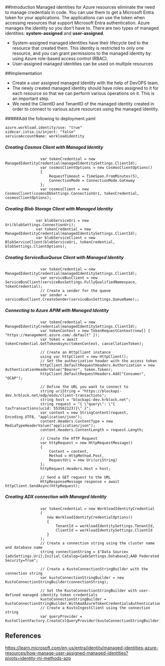 ##Introduction
Managed identities for Azure resources eliminate the need to manage credentials in code. You can use them to get a Microsoft Entra token for your applications. The applications can use the token when accessing resources that support Microsoft Entra authentication. Azure manages the identity so you don't have to.
There are two types of managed identities: **system-assigned** and **user-assigned**. 
- System-assigned managed identities have their lifecycle tied to the resource that created them. This identity is restricted to only one resource, and you can grant permissions to the managed identity by using Azure role-based access control (RBAC).
- User-assigned managed identities can be used on multiple resources

##Implementation
- Create a user assigned managed Identity with the help of DevOPS team.
- The newly created managed identity should have roles assigned to it for each resource so that we can perform various operations on it. This is an important step.
- We need the ClientID and TenantID of the managed identity created in order to connect to various azure resources using the managed identity. 

#####Add the following to deployment.yaml
```
azure.workload.identity/use: "true"
sidecar.istio.io/inject: "false" 
serviceAccountName: workloadidentity
```
##### Creating Cosmos Client with Managed Identity  
```
                var tokenCredential = new ManagedIdentityCredential(managedIdentitySettings.ClientId);
                var cosmosClientOptions = new CosmosClientOptions()
                {
                    RequestTimeout = TimeSpan.FromMinutes(5),
                    ConnectionMode = ConnectionMode.Gateway
                };
                var cosmosClient = new CosmosClient(cosmosDbSettings.ConnectionUri, tokenCredential, cosmosClientOptions);
```
##### Creating Blob Storage Client with Managed Identity  
```
              var blobServiceUri = new Uri(blobSettings.ConnectionUri);
              var tokenCredential = new ManagedIdentityCredential(managedIdentitySettings.ClientId);
              var blobServiceClient = new BlobServiceClient(blobServiceUri, tokenCredential, blobSettings.ClientOptions);
```

##### Creating ServiceBusQueue Client with Managed Identity  
```
                var tokenCredential = new ManagedIdentityCredential(managedIdentitySettings.ClientId);
                var serviceBusClient = new ServiceBusClient(serviceBusSettings.FullyQualifiedNamespace, tokenCredential);
                // Create a sender for the queue
                var sender = serviceBusClient.CreateSender(serviceBusSettings.QueueName);;

```

##### Connecting to Azure APIM with Managed Identity  
```
                var tokenCredential = new ManagedIdentityCredential(managedIdentitySettings.ClientId);
                var tokenContext = new TokenRequestContext(new[] { "https://management.azure.com/.default" });
                var token = await tokenCredential.GetTokenAsync(tokenContext, cancellationToken);

                // Create an HttpClient instance
                using var httpClient = new HttpClient();
                // Set the authorization header with the access token
                httpClient.DefaultRequestHeaders.Authorization = new AuthenticationHeaderValue("Bearer", token.Token);
                httpClient.DefaultRequestHeaders.Add("Consumer", "OCAP");

                // Define the URL you want to connect to
                string uriString = "https://blockapi-dev.hrblock.net/edp/eods/client-transactions";
                string host = "blockapi-dev.hrblock.net";
                string request = "{ \"query\": \"{ taxTransactions(ucid: 553562123)}\" }";
                var content = new StringContent(request, Encoding.UTF8, "application/json");
                content.Headers.ContentType = new MediaTypeHeaderValue("application/json");
                content.Headers.ContentLength = request.Length;
                
                // Create the HTTP Request
                var httpRequest = new HttpRequestMessage()
                {
                    Content = content,
                    Method = HttpMethod.Post,
                    RequestUri = new Uri(uriString)
                };
                httpRequest.Headers.Host = host;

                // Send a GET request to the URL
                HttpResponseMessage response = await httpClient.SendAsync(httpRequest);
```

##### Creating ADX connection with Managed Identity  
```
                var tokenCredential = new WorkloadIdentityCredential
                (
                   new WorkloadIdentityCredentialOptions()
                   {
                       TenantId = workloadIdentitySettings.TenantId,
                       ClientId = workloadIdentitySettings.ClientId
                   }
                );
                // Create a connection string using the cluster name and database name
                string connectionString = $"Data Source={adxSettings.Uri};Initial Catalog={adxSettings.Database};AAD Federated Security=True";

                // Create a KustoConnectionStringBuilder with the connection string
                var kustoConnectionStringBuilder = new KustoConnectionStringBuilder(connectionString);

                // Set the KustoConnectionStringBuilder with user-defined managed identity token credentials
                kustoConnectionStringBuilder = kustoConnectionStringBuilder.WithAadAzureTokenCredentialsAuthentication(tokenCredential);
                // Create a KustoIngestClient using the connection string
                var queryProvider = KustoClientFactory.CreateCslQueryProvider(kustoConnectionStringBuilder);

```
 

## References
https://learn.microsoft.com/en-us/entra/identity/managed-identities-azure-resources/how-manage-user-assigned-managed-identities?pivots=identity-mi-methods-azp
